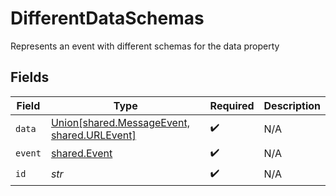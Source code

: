 # DifferentDataSchemas

Represents an event with different schemas for the data property


## Fields

| Field                                                                                          | Type                                                                                           | Required                                                                                       | Description                                                                                    |
| ---------------------------------------------------------------------------------------------- | ---------------------------------------------------------------------------------------------- | ---------------------------------------------------------------------------------------------- | ---------------------------------------------------------------------------------------------- |
| `data`                                                                                         | [Union[shared.MessageEvent, shared.URLEvent]](../../models/shared/differentdataschemasdata.md) | :heavy_check_mark:                                                                             | N/A                                                                                            |
| `event`                                                                                        | [shared.Event](../../models/shared/event.md)                                                   | :heavy_check_mark:                                                                             | N/A                                                                                            |
| `id`                                                                                           | *str*                                                                                          | :heavy_check_mark:                                                                             | N/A                                                                                            |